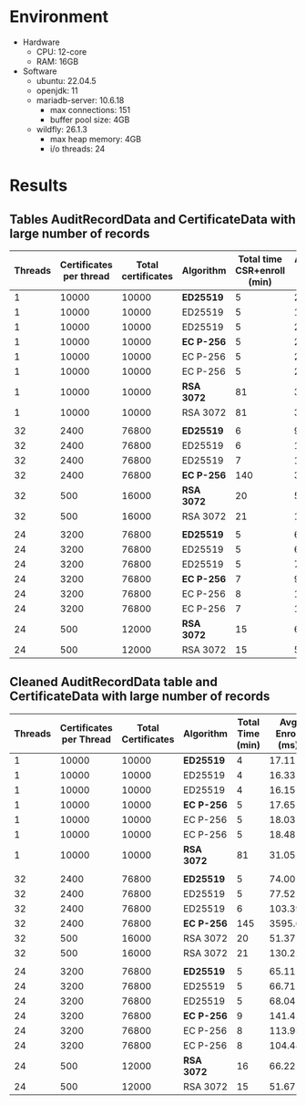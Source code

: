 # Environment
- Hardware
  - CPU: 12-core
  - RAM: 16GB
- Software
  - ubuntu: 22.04.5
  - openjdk: 11
  - mariadb-server: 10.6.18
    - max connections: 151
    - buffer pool size: 4GB 
  - wildfly: 26.1.3
    - max heap memory: 4GB
    - i/o threads: 24

# Results

## Tables AuditRecordData and CertificateData with large number of records  

| Threads | Certificates per thread | Total certificates | Algorithm | Total time CSR+enroll (min) | Average enroll (ms) | Transactions per second enroll | Errors |
|---------|--------------------------|---------------------|-----------|------------------------------|----------------------|----------------------------------|--------|
| 1       | 10000                    | 10000               | __ED25519__   | 5                            | 20.17                | 34.67                            | 0      |
| 1       | 10000                    | 10000               | ED25519   | 5                            | 19.69                | 34.35                            | 0      |
| 1       | 10000                    | 10000               | ED25519   | 5                            | 20.2                 | 33.37                            | 0      |
| 1       | 10000                    | 10000               | __EC P-256__  | 5                            | 20.92                | 31.96                            | 0      |
| 1       | 10000                    | 10000               | EC P-256  | 5                            | 20.01                | 33.57                            | 0      |
| 1       | 10000                    | 10000               | EC P-256  | 5                            | 20.73                | 32.15                            | 0      |
| 1       | 10000                    | 10000               | __RSA 3072__  | 81                           | 32.53                | 2.05                             | 0      |
| 1       | 10000                    | 10000               | RSA 3072  | 81                           | 32.74                | 2.03                             | 0      |
|         |
| 32      | 2400                     | 76800               | __ED25519__   | 6                            | 99.21                | 243.25                           | 23     |
| 32      | 2400                     | 76800               | ED25519   | 6                            | 116.2                | 218.92                           | 65     |
| 32      | 2400                     | 76800               | ED25519   | 7                            | 135.85               | 190.29                           | 108    |
| 32      | 2400                     | 76800               | __EC P-256__  | 140                          | 3400.97              | 9.33                             | 7826   |
| 32      | 500                      | 16000               | __RSA 3072__  | 20                           | 51.6                 | 12.96                            | 0      |
| 32      | 500                      | 16000               | RSA 3072  | 21                           | 180.65               | 12.5                             | 72     |
|         |
| 24      | 3200                     | 76800               | __ED25519__   | 5                            | 68.91                | 258.45                           | 0      |
| 24      | 3200                     | 76800               | ED25519   | 5                            | 66.66                | 261.2                            | 7      |
| 24      | 3200                     | 76800               | ED25519   | 5                            | 70.85                | 254.89                           | 0      |
| 24      | 3200                     | 76800               | __EC P-256__  | 7                            | 92.36                | 200.35                           | 77     |
| 24      | 3200                     | 76800               | EC P-256  | 8                            | 127.3                | 154.74                           | 162    |
| 24      | 3200                     | 76800               | EC P-256  | 7                            | 109.62               | 176.89                           | 133    |
| 24      | 500                      | 12000               | __RSA 3072__  | 15                           | 62.11                | 12.62                            | 2      |
| 24      | 500                      | 12000               | RSA 3072  | 15                           | 54.54                | 13.39                            | 3      |

## Cleaned AuditRecordData table and CertificateData with large number of records
| Threads | Certificates per Thread | Total Certificates | Algorithm | Total Time (min) | Avg Enroll (ms) | TPS (Enroll) | Errors |
|---------|--------------------------|---------------------|-----------|------------------|------------------|--------------|--------|
| 1       | 10000                    | 10000               | __ED25519__   | 4                | 17.11            | 38.90        | 0      |
| 1       | 10000                    | 10000               | ED25519   | 4                | 16.33            | 39.88        | 0      |
| 1       | 10000                    | 10000               | ED25519   | 4                | 16.15            | 40.25        | 0      |
| 1       | 10000                    | 10000               | __EC P-256__  | 5                | 17.65            | 36.39        | 0      |
| 1       | 10000                    | 10000               | EC P-256  | 5                | 18.03            | 35.66        | 0      |
| 1       | 10000                    | 10000               | EC P-256  | 5                | 18.48            | 35.13        | 0      |
| 1       | 10000                    | 10000               | __RSA 3072__  | 81               | 31.05            | 2.03         | 0      |
|         |
| 32      | 2400                     | 76800               | __ED25519__   | 5                | 74.00            | 271.99       | 0      |
| 32      | 2400                     | 76800               | ED25519   | 5                | 77.52            | 266.23       | 7      |
| 32      | 2400                     | 76800               | ED25519   | 6                | 103.39           | 222.97       | 41     |
| 32      | 2400                     | 76800               | __EC P-256__  | 145              | 3595.69          | 8.83         | 8413   |
| 32      | 500                      | 16000               | RSA 3072  | 20               | 51.37            | 13.17        | 0      |
| 32      | 500                      | 16000               | RSA 3072  | 21               | 130.22           | 12.82        | 34     |
|         |
| 24      | 3200                     | 76800               | __ED25519__   | 5                | 65.11            | 261.39       | 2      |
| 24      | 3200                     | 76800               | ED25519   | 5                | 66.71            | 256.84       | 4      |
| 24      | 3200                     | 76800               | ED25519   | 5                | 68.04            | 253.92       | 2      |
| 24      | 3200                     | 76800               | __EC P-256__  | 9                | 141.42           | 141.94       | 221    |
| 24      | 3200                     | 76800               | EC P-256  | 8                | 113.95           | 169.84       | 137    |
| 24      | 3200                     | 76800               | EC P-256  | 8                | 104.48           | 180.14       | 124    |
| 24      | 500                      | 12000               | __RSA 3072__  | 16               | 66.22            | 13.05        | 5      |
| 24      | 500                      | 12000               | RSA 3072  | 15               | 51.67            | 12.85        | 0      |
